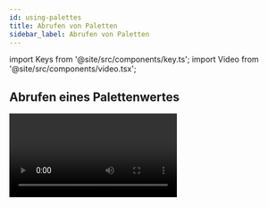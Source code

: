 ```yaml
---
id: using-palettes
title: Abrufen von Paletten
sidebar_label: Abrufen von Paletten
---
```


import Keys from '@site/src/components/key.ts';
import Video from '@site/src/components/video.tsx';

## Abrufen eines Palettenwertes

<Video videoId="_bmk7JEPpQo" title="Palettes Playback" />

### Abrufen von Tasten/Schaltflächen

Zum Abrufen eines Wertes aus einer Palette gehen Sie wie folgt vor:

1.	Wählen Sie die zu ändernden Geräte aus. Gemeinsam genutzte Paletten
	stellen jedes Gerät gleichen Typs auf den gleichen Wert. Normale
	Paletten liefern unterschiedliche Werte für jedes Gerät. Sind keine
	Geräte angewählt, so wirkt die Palette auf alle Geräte, für die sie
	Informationen enthält.
2.  Betätigen Sie die Schaltfläche der gewünschten Palette. Die
	angewählten Geräte werden auf die in der Palette gespeicherten Werte
	gesetzt.

-   Beim Abruf von Paletten lässt sich eine Überblendzeit einstellen,
    siehe [Arbeiten mit Zeiten in Paletten](timing-with-palettes.md).

-   Ist eine Palette gerade im Programmer, so wird die entsprechende
    Schaltfläche als aktiv markiert (das lässt sich in den
    [Benutzereinstellungen](../system-settings/user-settings.md#palettes)
	mit **Highlight Active Palettes** deaktivieren). Damit ist einfach erkennbar, welche Paletten gerade
	verwendet werden.

    ![Active Palette Highlighted](/docs/images/Active-Palette-Highlighted.png)

### Abrufen per Nummer/Syntax

Paletten lassen sich auch über ihre Nummer abrufen: geben Sie dazu die
Nummer mit den Zifferntasten ein.

1.  Wählen Sie einige Geräte aus.
2.  Drücken Sie die Taste <Keys.HardKey>Palette</Keys.HardKey> oberhalb der Zifferntasten.
3.  Geben Sie die Nummer der gewünschten Palette ein.
4.  Drücken Sie <Keys.HardKey>Enter</Keys.HardKey> oder <Keys.SoftKey>Apply Palette</Keys.SoftKey>

Die Menütaste <Keys.SoftKey>Apply Palette</Keys.SoftKey> zeigt dabei die Bezeichnung der
abzurufenden Palette.

>   Sollen mehrere Paletten gleichzeitig abgerufen werden, so bietet
sich die ‚Blind-To-Live' Funktion an: schalten Sie das Pult in den
Blind-Modus (mit der <Keys.HardKey>Blind</Keys.HardKey>-Taste, oder mit <Keys.HardKey>Avo</Keys.HardKey> <Keys.SoftKey>Blind Inactive</Keys.SoftKey>, 
wählen die gewünschten Paletten, geben die Fadezeit 
(in Sekunden) ein (wenn geschaltet werden soll: 0 eingeben), und 
schalten durch nochmaliges Drücken der <Keys.HardKey>Blind</Keys.HardKey>-Taste das Pult 
in den Live-Modus. Damit wird auf die gewählten Paletten live 
übergeblendet.

## Palettenseiten

Wurden Paletten auf den Tasten des Pultes gespeichert, so kann man 
mit <Keys.HardKey>Page +</Keys.HardKey>/<Keys.HardKey>Page -</Keys.HardKey> 
auf verschiedene Seiten wechseln. Soll eine Palette stets verfügbar sein und nicht 
mit den Seiten umgeschaltet werden, so lässt sich die Seitenumschaltung sperren, 
siehe [Handle Paging](../cues/playback-options.md#handle-paging) für weitere Details.

In jedem der Palettenfenster lassen sich die Schaltflächen entweder
seitenweise - mit Schaltflächen für die Seiten - oder als große Liste
mit einem Schiebereiter organisieren. Zum Umschalten zwischen den beiden
Optionen klicken Sie auf den Kontext-Button **Pages Show/Hide**.

## Anzeige nur der relevanten Paletten

Ist die [Benutzereinstellung](../system-settings/user-settings.md#palettes) 
**Filter Relevant Palettes** aktiviert, so werden beim Anwählen von Geräten die Paletten, die auf 
diese Geräte nicht anwendbar sind, ausgegraut. So sieht man auf einen 
Blick, welche Paletten für die angewählten Geräte zur Verfügung stehen.

## Quick Palettes -- Schnelle Paletten ohne ausgewählte Geräte

Beim Aufruf einer Palette, ohne dass Geräte ausgewählt sind, wird die
Palette auf alle in der Palette vorhandenen Geräte angewendet; diese
Funktion nennt sich **Quick Palette**.

Wird z.B. eine Farbpalette aufgerufen, die für MAC 2000 programmiert 
wurde, ohne dass MAC 2000 angewählt sind, so wird die Palette auf 
&nbsp;**alle** MAC 2000 angewendet.

> Effekt-Paletten können nicht als Quick Palettes verwendet werden -
für diese müssen stets Fixtures ausgewählt werden.

## Abruf einer Palette für alle Geräte in einem Cue

Sie können ebenso Paletten auf alle Geräte in einem bestimmten Cue
anwenden. Dazu drücken und halten Sie die entsprechende
Paletten-Schaltfläche, und betätigen dazu die Auswahltaste des Cues, auf
den die Palette angewendet werden soll.

Alternativ kann man die **Flash**-Taste des Playbacks gedrückt halten und klickt dazu auf die gewünschte Palette.